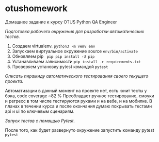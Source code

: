 # otushomework
Домашнее задание к курсу OTUS Python QA Engineer

*Подготовка рабочего окружения для разработки автоматических тестов.*

1. Создаем virtualenv. 
```python3 -m venv env```
2. Запускаем виртуальное окружение source
``` env/bin/activate ```
3. Обновляем pip
``` pip pip install -U pip```
4. Устанавливаем зависимости
``` pip install -r requirements.txt ```
5. Проверяем установку pytest командой
``` pytest ```


*Описать пирамиду автоматического тестирования своего текущего проекта.*

Автоматизации в данный момент на проекте нет, есть юнит тесты у бэка, code coverage ~82 %
Преобладает ручное тестирование, смоуки и регресс в том числе тестируются руками и на вебе, и на мобилке.
В планах в течении курса и после окончания думаю покрывать тестами api и ui по ключевым сценариям.

*Запуск тестов с помощью Pytest.*

После того, как будет развернуто окружение запустить команду pytest
```pytest```

